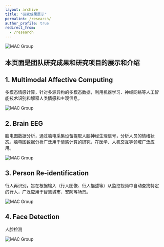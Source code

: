 ```yaml
---
layout: archive
title: "研究成果展示"
permalink: /research/
author_profile: true
redirect_from:
  - /research
---
```


![MAC Group](https://itachjw.github.io/images/overview.png "Mutimodal Affective Computing")
## 本页面是团队研究成果和研究项目的展示和介绍

## 1. Multimodal Affective Computing

多模态情感计算，针对多源异构的多模态数据，利用机器学习、神经网络等人工智能技术识别和解释人类情感和主观信息。

![MAC Group](https://itachjw.github.io/images/affect.png "Affects")


## 2. Brain EEG

脑电图数据分析，通过脑电采集设备提取人脑神经生理信号，分析人员的情绪状态。脑电图数据分析广泛用于情感计算的研究，在医学、人机交互等领域广泛应用。

![MAC Group](https://itachjw.github.io/images/eeg.png "EEG")

## 3. Person Re-identification

行人再识别，旨在根据输入（行人图像、行人描述等）从监控视频中自动查找特定的行人，广泛应用于智慧城市、安防等场景。

![MAC Group](https://itachjw.github.io/images/person.png "Person")

## 4. Face Detection

人脸检测

![MAC Group](https://itachjw.github.io/images/face.jpg "Face")
